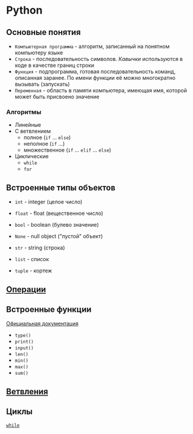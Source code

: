# Python

## Основные понятия

* `Компьютерная программа` - алгоритм, записанный на понятном компьютеру языке
* `Строка` - последовательность символов. _Кавычки_ используются в коде в качестве границ строки
* `Функция` - подпрограмма, готовая последовательность команд, описанная заранее. По имени функции её можно многократно вызывать (запускать)
* `Переменная` - область в памяти компьютера, имеющая имя, которой может быть присвоено значение

### Алгоритмы
* Линейные
* С ветвлением
    * полное (`if` ... `else`)
    * неполное (`if` ...)
    * множественное (`if` ... `elif` ... `else`)
* Циклические
    * `while`
    * `for`


## Встроенные типы объектов
* `int` - integer (целое число)
* `float` - float (вещественное число)
* `bool` - boolean (булево значение)
* `None` - null object ("пустой" объект) 

* `str` - string (строка)
* `list` - список
* `tuple` - кортеж

## [Операции](operators.md)

## Встроенные функции
[Официальная документация](https://docs.python.org/3/library/functions.html#built-in-functions)
* `type()`
* `print()`
* `input()`
* `len()`
* `min()`
* `max()`
* `sum()`

## [Ветвления](/conditionals/conditionals.md)

## Циклы
[`while`](/while)
